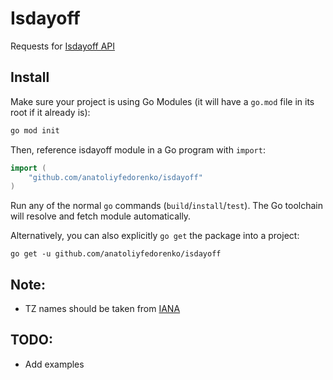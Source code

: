 # Isdayoff

Requests for [Isdayoff API](https://isdayoff.ru/)

## Install

Make sure your project is using Go Modules (it will have a `go.mod` file in its
root if it already is):

``` sh
go mod init
```

Then, reference isdayoff module in a Go program with `import`:

``` go
import (
    "github.com/anatoliyfedorenko/isdayoff"
)
```

Run any of the normal `go` commands (`build`/`install`/`test`). The Go
toolchain will resolve and fetch module automatically.

Alternatively, you can also explicitly `go get` the package into a project:

```
go get -u github.com/anatoliyfedorenko/isdayoff
```

## Note: 
- TZ names should be taken from [IANA](https://en.wikipedia.org/wiki/List_of_tz_database_time_zones#List)

## TODO: 
- Add examples